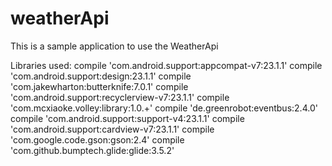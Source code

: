 # weatherApi
This is a sample application to use the WeatherApi

Libraries used:
compile 'com.android.support:appcompat-v7:23.1.1'
compile 'com.android.support:design:23.1.1'
compile 'com.jakewharton:butterknife:7.0.1'
compile 'com.android.support:recyclerview-v7:23.1.1'
compile 'com.mcxiaoke.volley:library:1.0.+'
compile 'de.greenrobot:eventbus:2.4.0'
compile 'com.android.support:support-v4:23.1.1'
compile 'com.android.support:cardview-v7:23.1.1'
compile 'com.google.code.gson:gson:2.4'
compile 'com.github.bumptech.glide:glide:3.5.2'

